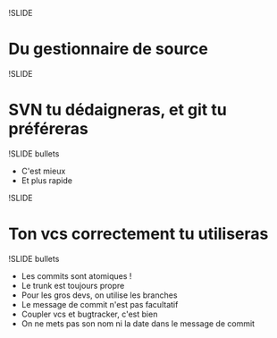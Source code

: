 !SLIDE

# Du gestionnaire de source #

!SLIDE

# SVN tu dédaigneras, et git tu préféreras #

!SLIDE bullets

* C'est mieux
* Et plus rapide

!SLIDE

# Ton vcs correctement tu utiliseras #

!SLIDE bullets

* Les commits sont atomiques !
* Le trunk est toujours propre
* Pour les gros devs, on utilise les branches
* Le message de commit n'est pas facultatif
* Coupler vcs et bugtracker, c'est bien
* On ne mets pas son nom ni la date dans le message de commit
